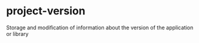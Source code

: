 # project-version
Storage and modification of information about the version of the application or library
